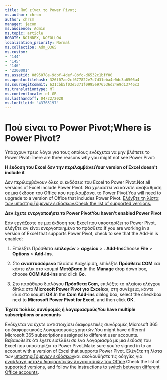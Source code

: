 ```yaml
---
title: Πού είναι το Power Pivot;
ms.author: chrsm
author: chrsm
manager: jecon
ms.audience: Admin
ms.topic: article
ROBOTS: NOINDEX, NOFOLLOW
localization_priority: Normal
ms.collection: Adm_O365
ms.custom:
- "144"
- "145"
- "146"
- "2200001"
ms.assetid: 0d95078e-9dbf-4def-8bfc-d6532c1bff00
ms.openlocfilehash: 326f07ae2cf677822e7c7d31eba4e0dc3a6506a4
ms.sourcegitcommit: 631cbb5f03e5371f0995e976536d24e9d13746c3
ms.translationtype: MT
ms.contentlocale: el-GR
ms.lasthandoff: 04/22/2020
ms.locfileid: "43765197"
---
```

# <a name="where-is-power-pivot"></a><span data-ttu-id="979d5-102">Πού είναι το Power Pivot;</span><span class="sxs-lookup"><span data-stu-id="979d5-102">Where is Power Pivot?</span></span>

<span data-ttu-id="979d5-103">Υπάρχουν τρεις λόγοι για τους οποίους ενδέχεται να μην βλέπετε το Power Pivot:</span><span class="sxs-lookup"><span data-stu-id="979d5-103">There are three reasons why you might not see Power Pivot:</span></span>
  
<span data-ttu-id="979d5-104">**Η έκδοση του Excel δεν την περιλαμβάνει**</span><span class="sxs-lookup"><span data-stu-id="979d5-104">**Your version of Excel doesn't include it**</span></span>
  
<span data-ttu-id="979d5-105">Δεν περιλαμβάνουν όλες οι εκδόσεις του Excel το Power Pivot.</span><span class="sxs-lookup"><span data-stu-id="979d5-105">Not all versions of Excel include Power Pivot.</span></span> <span data-ttu-id="979d5-106">Θα χρειαστεί να κάνετε αναβάθμιση σε μια έκδοση του Office που περιλαμβάνει το Power Pivot.</span><span class="sxs-lookup"><span data-stu-id="979d5-106">You will need to upgrade to a version of Office that includes Power Pivot.</span></span> [<span data-ttu-id="979d5-107">Ελέγξτε τη λίστα των υποστηριζόμενων εκδόσεων.</span><span class="sxs-lookup"><span data-stu-id="979d5-107">Check the list of supported versions.</span></span>](https://support.office.com/article/aa64e217-4b6e-410b-8337-20b87e1c2a4b.aspx)
  
<span data-ttu-id="979d5-108">**Δεν έχετε ενεργοποιήσει το Power Pivot**</span><span class="sxs-lookup"><span data-stu-id="979d5-108">**You haven't enabled Power Pivot**</span></span>
  
<span data-ttu-id="979d5-109">Εάν εργάζεστε σε μια έκδοση του Excel που υποστηρίζει το Power Pivot, ελέγξτε αν είναι ενεργοποιημένο το πρόσθετο:</span><span class="sxs-lookup"><span data-stu-id="979d5-109">If you are working in a version of Excel that supports Power Pivot, check to see that the Add-in is enabled:</span></span>
  
1. <span data-ttu-id="979d5-110">Επιλέξτε Πρόσθετα **επιλογών** \> **αρχείου** \> . **Add-Ins**</span><span class="sxs-lookup"><span data-stu-id="979d5-110">Choose **File** \> **Options** \> **Add-Ins**.</span></span>

2. <span data-ttu-id="979d5-111">Στο **αναπτυσσόμενο** πλαίσιο Διαχείριση, επιλέξτε **Πρόσθετα COM** και κάντε κλικ στο κουμπί **Μετάβαση**.</span><span class="sxs-lookup"><span data-stu-id="979d5-111">In the **Manage** drop down box, choose **COM Add-ins** and click **Go**.</span></span>

3. <span data-ttu-id="979d5-112">Στο παράθυρο διαλόγου **Πρόσθετα Com,** επιλέξτε το πλαίσιο ελέγχου δίπλα στο **Microsoft Power Pivot για Excel**και, στη συνέχεια, κάντε κλικ στο κουμπί **OK**.</span><span class="sxs-lookup"><span data-stu-id="979d5-112">In the **Com Add-ins** dialog box, select the checkbox next to **Microsoft Power Pivot for Excel**, and then click **OK**.</span></span>

<span data-ttu-id="979d5-113">**Έχετε πολλές συνδρομές ή λογαριασμούς**</span><span class="sxs-lookup"><span data-stu-id="979d5-113">**You have multiple subscriptions or accounts**</span></span>
  
<span data-ttu-id="979d5-114">Ενδέχεται να έχετε αντιστοιχίσει διαφορετικές συνδρομές Microsoft 365 σε διαφορετικούς λογαριασμούς χρηστών.</span><span class="sxs-lookup"><span data-stu-id="979d5-114">You might have different Microsoft 365 subscriptions assigned to different user accounts.</span></span> <span data-ttu-id="979d5-115">Βεβαιωθείτε ότι έχετε εισέλθει σε ένα λογαριασμό με μια έκδοση του Excel που υποστηρίζει το Power Pivot.</span><span class="sxs-lookup"><span data-stu-id="979d5-115">Make sure you're signed in to an account with a version of Excel that supports Power Pivot.</span></span> <span data-ttu-id="979d5-116">Ελέγξτε τη λίστα των [υποστηριζόμενων εκδόσεων](https://support.office.com/article/aa64e217-4b6e-410b-8337-20b87e1c2a4b.aspx)και ακολουθήστε τις οδηγίες για [εναλλαγή μεταξύ διαφορετικών λογαριασμών του Office](https://support.office.com/article/b9582171-fd1f-4284-9846-bdd72bb28426.aspx#BKMK_WebSwitchAccounts).</span><span class="sxs-lookup"><span data-stu-id="979d5-116">Check the list of [supported versions](https://support.office.com/article/aa64e217-4b6e-410b-8337-20b87e1c2a4b.aspx), and follow the instructions to [switch between different Office accounts](https://support.office.com/article/b9582171-fd1f-4284-9846-bdd72bb28426.aspx#BKMK_WebSwitchAccounts).</span></span>
